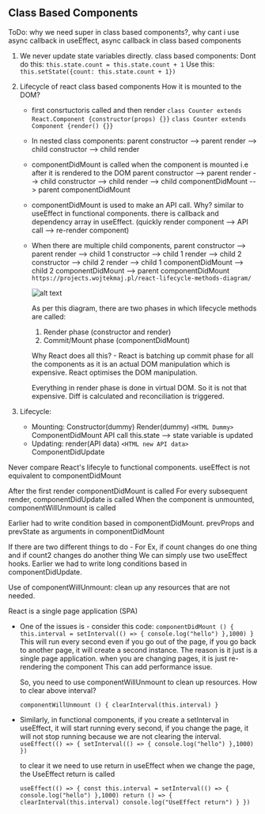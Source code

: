 ## Class Based Components

ToDo: why we need super in class based components?, why cant i use async callback in useEffect, async callback in class based components

1. We never update state variables directly.
   class based components:
   Dont do this: `this.state.count = this.state.count + 1`
   Use this: `this.setState({count: this.state.count + 1})`

2. Lifecycle of react class based components
   How it is mounted to the DOM?

   - first consrtuctoris called and then render
     `class Counter extends React.Component {constructor(props) {}}`
     `class Counter extends Component {render() {}}`

   - In nested class components:
     parent constructor --> parent render --> child constructor --> child render

   - componentDidMount is called when the component is mounted i.e after it is rendered to the DOM
     parent constructor --> parent render --> child constructor --> child render --> child componentDidMount --> parent componentDidMount

   - componentDidMount is used to make an API call. Why?
     similar to useEffect in functional components. there is callback and dependency array in useEffect. (quickly render component --> API call --> re-render component)

   - When there are multiple child components,
     parent constructor --> parent render --> child 1 constructor --> child 1 render --> child 2 constructor --> child 2 render --> child 1 componentDidMount --> child 2 componentDidMount --> parent componentDidMount
     `https://projects.wojtekmaj.pl/react-lifecycle-methods-diagram/`

     ![alt text](<Screenshot 2024-06-15 at 6.02.34 PM.png>)

     As per this diagram, there are two phases in which lifecycle methods are called:

     1. Render phase (constructor and render)
     2. Commit/Mount phase (componentDidMount)

     Why React does all this? - React is batching up commit phase for all the components as it is an actual DOM manipulation which is expensive. React optimises the DOM manipulation.

     Everything in render phase is done in virtual DOM. So it is not that expensive.
     Diff is calculated and reconciliation is triggered.

3. Lifecycle:
   - Mounting:
     Constructor(dummy)
     Render(dummy)
     `<HTML Dummy>`
     ComponentDidMount
     API call
     this.state --> state variable is updated
   - Updating:
     render(API data)
     `<HTML new API data>`
     ComponentDidUpdate

Never compare React's lifecyle to functional components.
useEffect is not equivalent to componentDidMount

After the first render componentDidMount is called
For every subsequent render, componentDidUpdate is called
When the component is unmounted, componentWillUnmount is called

Earlier had to write condition based in componentDidMount. prevProps and prevState as arguments in componentDidMount

If there are two different things to do - For Ex, if count changes do one thing and if count2 changes do another thing
We can simply use two useEffect hooks.
Earlier we had to write long conditions based in componentDidUpdate.

Use of componentWillUnmount: clean up any resources that are not needed.

React is a single page application (SPA)

- One of the issues is - consider this code:
  `componentDidMount () {
this.interval = setInterval(() => {
console.log("hello")
},1000)
}`
  This will run every second even if you go out of the page, if you go back to another page, it will create a second instance. The reason is it just is a single page application.
  when you are changing pages, it is just re-rendering the component
  This can add performance issue.

  So, you need to use componentWillUnmount to clean up resources.
  How to clear above interval?

  `componentWillUnmount () {
clearInterval(this.interval)
}`

- Similarly, in functional components, if you create a setInterval in useEffect, it will start running every second, if you change the page, it will not stop running because we are not clearing the interval.
  `useEffect(() => {
setInterval(() => {
console.log("hello")
},1000)
})`

  to clear it we need to use return in useEffect
  when we change the page, the UseEffect return is called

  `useEffect(() => {
 const this.interval = setInterval(() => {
 console.log("hello")
 },1000)
 return () => {
 clearInterval(this.interval)
 console.log("UseEffect return")
 }
 })`
